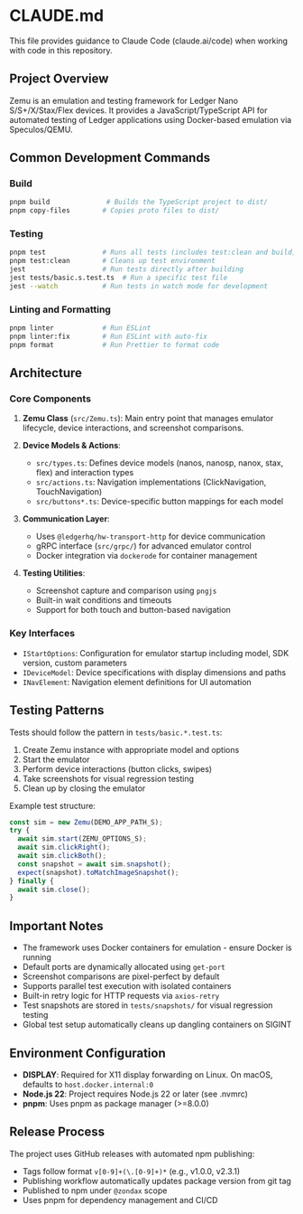 # CLAUDE.md

This file provides guidance to Claude Code (claude.ai/code) when working with code in this repository.

## Project Overview

Zemu is an emulation and testing framework for Ledger Nano S/S+/X/Stax/Flex devices. It provides a JavaScript/TypeScript
API for automated testing of Ledger applications using Docker-based emulation via Speculos/QEMU.

## Common Development Commands

### Build

```bash
pnpm build              # Builds the TypeScript project to dist/
pnpm copy-files        # Copies proto files to dist/
```

### Testing

```bash
pnpm test              # Runs all tests (includes test:clean and build)
pnpm test:clean        # Cleans up test environment
jest                   # Run tests directly after building
jest tests/basic.s.test.ts  # Run a specific test file
jest --watch           # Run tests in watch mode for development
```

### Linting and Formatting

```bash
pnpm linter            # Run ESLint
pnpm linter:fix        # Run ESLint with auto-fix
pnpm format            # Run Prettier to format code
```

## Architecture

### Core Components

1. **Zemu Class** (`src/Zemu.ts`): Main entry point that manages emulator lifecycle, device interactions, and screenshot
   comparisons.

2. **Device Models & Actions**:
   - `src/types.ts`: Defines device models (nanos, nanosp, nanox, stax, flex) and interaction types
   - `src/actions.ts`: Navigation implementations (ClickNavigation, TouchNavigation)
   - `src/buttons*.ts`: Device-specific button mappings for each model

3. **Communication Layer**:
   - Uses `@ledgerhq/hw-transport-http` for device communication
   - gRPC interface (`src/grpc/`) for advanced emulator control
   - Docker integration via `dockerode` for container management

4. **Testing Utilities**:
   - Screenshot capture and comparison using `pngjs`
   - Built-in wait conditions and timeouts
   - Support for both touch and button-based navigation

### Key Interfaces

- `IStartOptions`: Configuration for emulator startup including model, SDK version, custom parameters
- `IDeviceModel`: Device specifications with display dimensions and paths
- `INavElement`: Navigation element definitions for UI automation

## Testing Patterns

Tests should follow the pattern in `tests/basic.*.test.ts`:

1. Create Zemu instance with appropriate model and options
2. Start the emulator
3. Perform device interactions (button clicks, swipes)
4. Take screenshots for visual regression testing
5. Clean up by closing the emulator

Example test structure:

```typescript
const sim = new Zemu(DEMO_APP_PATH_S);
try {
  await sim.start(ZEMU_OPTIONS_S);
  await sim.clickRight();
  await sim.clickBoth();
  const snapshot = await sim.snapshot();
  expect(snapshot).toMatchImageSnapshot();
} finally {
  await sim.close();
}
```

## Important Notes

- The framework uses Docker containers for emulation - ensure Docker is running
- Default ports are dynamically allocated using `get-port`
- Screenshot comparisons are pixel-perfect by default
- Supports parallel test execution with isolated containers
- Built-in retry logic for HTTP requests via `axios-retry`
- Test snapshots are stored in `tests/snapshots/` for visual regression testing
- Global test setup automatically cleans up dangling containers on SIGINT

## Environment Configuration

- **DISPLAY**: Required for X11 display forwarding on Linux. On macOS, defaults to `host.docker.internal:0`
- **Node.js 22**: Project requires Node.js 22 or later (see .nvmrc)
- **pnpm**: Uses pnpm as package manager (>=8.0.0)

## Release Process

The project uses GitHub releases with automated npm publishing:

- Tags follow format `v[0-9]+(\.[0-9]+)*` (e.g., v1.0.0, v2.3.1)
- Publishing workflow automatically updates package version from git tag
- Published to npm under `@zondax` scope
- Uses pnpm for dependency management and CI/CD
